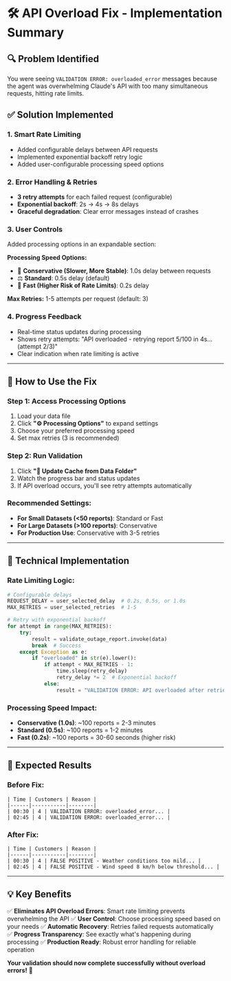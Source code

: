# 🛠️ API Overload Fix - Implementation Summary

## 🔍 **Problem Identified**
You were seeing `VALIDATION ERROR: overloaded_error` messages because the agent was overwhelming Claude's API with too many simultaneous requests, hitting rate limits.

## ✅ **Solution Implemented**

### **1. Smart Rate Limiting**
- Added configurable delays between API requests
- Implemented exponential backoff retry logic
- Added user-configurable processing speed options

### **2. Error Handling & Retries**
- **3 retry attempts** for each failed request (configurable)
- **Exponential backoff**: 2s → 4s → 8s delays
- **Graceful degradation**: Clear error messages instead of crashes

### **3. User Controls**
Added processing options in an expandable section:

**Processing Speed Options:**
- 🐌 **Conservative (Slower, More Stable)**: 1.0s delay between requests
- ⚖️ **Standard**: 0.5s delay (default)
- 🚀 **Fast (Higher Risk of Rate Limits)**: 0.2s delay

**Max Retries:** 1-5 attempts per request (default: 3)

### **4. Progress Feedback**
- Real-time status updates during processing
- Shows retry attempts: "API overloaded - retrying report 5/100 in 4s... (attempt 2/3)"
- Clear indication when rate limiting is active

---

## 🚀 **How to Use the Fix**

### **Step 1: Access Processing Options**
1. Load your data file
2. Click **"⚙️ Processing Options"** to expand settings
3. Choose your preferred processing speed
4. Set max retries (3 is recommended)

### **Step 2: Run Validation**
1. Click **"🔄 Update Cache from Data Folder"**
2. Watch the progress bar and status updates
3. If API overload occurs, you'll see retry attempts automatically

### **Recommended Settings:**
- **For Small Datasets (<50 reports)**: Standard or Fast
- **For Large Datasets (>100 reports)**: Conservative 
- **For Production Use**: Conservative with 3-5 retries

---

## 🔧 **Technical Implementation**

### **Rate Limiting Logic:**
```python
# Configurable delays
REQUEST_DELAY = user_selected_delay  # 0.2s, 0.5s, or 1.0s
MAX_RETRIES = user_selected_retries  # 1-5

# Retry with exponential backoff
for attempt in range(MAX_RETRIES):
    try:
        result = validate_outage_report.invoke(data)
        break  # Success
    except Exception as e:
        if "overloaded" in str(e).lower():
            if attempt < MAX_RETRIES - 1:
                time.sleep(retry_delay)
                retry_delay *= 2  # Exponential backoff
            else:
                result = "VALIDATION ERROR: API overloaded after retries"
```

### **Processing Speed Impact:**
- **Conservative (1.0s)**: ~100 reports = 2-3 minutes
- **Standard (0.5s)**: ~100 reports = 1-2 minutes  
- **Fast (0.2s)**: ~100 reports = 30-60 seconds (higher risk)

---

## 🎯 **Expected Results**

### **Before Fix:**
```
| Time | Customers | Reason |
|------|-----------|--------|
| 00:30 | 4 | VALIDATION ERROR: overloaded_error... |
| 02:45 | 4 | VALIDATION ERROR: overloaded_error... |
```

### **After Fix:**
```
| Time | Customers | Reason |
|------|-----------|--------|
| 00:30 | 4 | FALSE POSITIVE - Weather conditions too mild... |
| 02:45 | 4 | FALSE POSITIVE - Wind speed 8 km/h below threshold... |
```

---

## 💡 **Key Benefits**

✅ **Eliminates API Overload Errors**: Smart rate limiting prevents overwhelming the API
✅ **User Control**: Choose processing speed based on your needs
✅ **Automatic Recovery**: Retries failed requests automatically  
✅ **Progress Transparency**: See exactly what's happening during processing
✅ **Production Ready**: Robust error handling for reliable operation

**Your validation should now complete successfully without overload errors!** 🚀